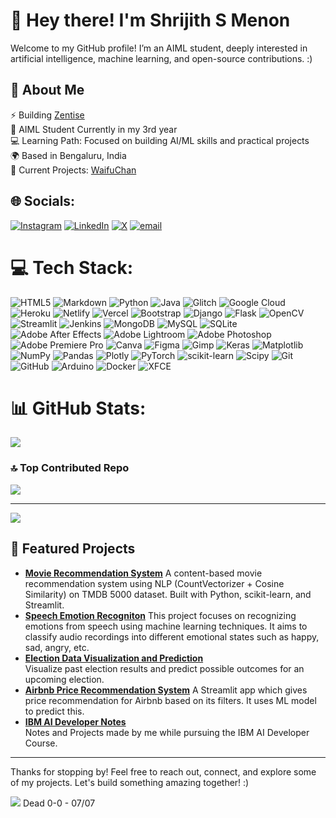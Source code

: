 # 👋 Hey there! I'm Shrijith S Menon

Welcome to my GitHub profile! I’m an  AIML student, deeply interested in artificial intelligence, machine learning, and open-source contributions. :)
## 🌱 About Me
⚡ Building [Zentise](https://github.com/Zentise)<br>🏫 AIML Student Currently in my 3rd year<br>💻 Learning Path: Focused on building AI/ML skills and practical projects<br>🌍 Based in Bengaluru, India<br>🚀 Current Projects: [WaifuChan](https://github.com/Zentise/WaifuChan/)

## 🌐 Socials:
[![Instagram](https://img.shields.io/badge/Instagram-%23E4405F.svg?logo=Instagram&logoColor=white)](https://instagram.com/xsparkm) [![LinkedIn](https://img.shields.io/badge/LinkedIn-%230077B5.svg?logo=linkedin&logoColor=white)](https://linkedin.com/in/ShrijithSM) [![X](https://img.shields.io/badge/X-black.svg?logo=X&logoColor=white)](https://x.com/ShrijithSM) [![email](https://img.shields.io/badge/Email-D14836?logo=gmail&logoColor=white)](mailto:shrijithsmenon@gmail.com) 

# 💻 Tech Stack:
![HTML5](https://img.shields.io/badge/html5-%23E34F26.svg?style=flat&logo=html5&logoColor=white) ![Markdown](https://img.shields.io/badge/markdown-%23000000.svg?style=flat&logo=markdown&logoColor=white) ![Python](https://img.shields.io/badge/python-3670A0?style=flat&logo=python&logoColor=ffdd54) ![Java](https://img.shields.io/badge/java-%23ED8B00.svg?style=flat&logo=openjdk&logoColor=white) ![Glitch](https://img.shields.io/badge/glitch-%233333FF.svg?style=flat&logo=glitch&logoColor=white) ![Google Cloud](https://img.shields.io/badge/GoogleCloud-%234285F4.svg?style=flat&logo=google-cloud&logoColor=white) ![Heroku](https://img.shields.io/badge/heroku-%23430098.svg?style=flat&logo=heroku&logoColor=white) ![Netlify](https://img.shields.io/badge/netlify-%23000000.svg?style=flat&logo=netlify&logoColor=#00C7B7) ![Vercel](https://img.shields.io/badge/vercel-%23000000.svg?style=flat&logo=vercel&logoColor=white) ![Bootstrap](https://img.shields.io/badge/bootstrap-%238511FA.svg?style=flat&logo=bootstrap&logoColor=white) ![Django](https://img.shields.io/badge/django-%23092E20.svg?style=flat&logo=django&logoColor=white) ![Flask](https://img.shields.io/badge/flask-%23000.svg?style=flat&logo=flask&logoColor=white) ![OpenCV](https://img.shields.io/badge/opencv-%23white.svg?style=flat&logo=opencv&logoColor=white) ![Streamlit](https://img.shields.io/badge/Streamlit-%23FE4B4B.svg?style=flat&logo=streamlit&logoColor=white) ![Jenkins](https://img.shields.io/badge/jenkins-%232C5263.svg?style=flat&logo=jenkins&logoColor=white) ![MongoDB](https://img.shields.io/badge/MongoDB-%234ea94b.svg?style=flat&logo=mongodb&logoColor=white) ![MySQL](https://img.shields.io/badge/mysql-4479A1.svg?style=flat&logo=mysql&logoColor=white) ![SQLite](https://img.shields.io/badge/sqlite-%2307405e.svg?style=flat&logo=sqlite&logoColor=white) ![Adobe After Effects](https://img.shields.io/badge/Adobe%20After%20Effects-9999FF.svg?style=flat&logo=Adobe%20After%20Effects&logoColor=white) ![Adobe Lightroom](https://img.shields.io/badge/Adobe%20Lightroom-31A8FF.svg?style=flat&logo=Adobe%20Lightroom&logoColor=white) ![Adobe Photoshop](https://img.shields.io/badge/adobe%20photoshop-%2331A8FF.svg?style=flat&logo=adobe%20photoshop&logoColor=white) ![Adobe Premiere Pro](https://img.shields.io/badge/Adobe%20Premiere%20Pro-9999FF.svg?style=flat&logo=Adobe%20Premiere%20Pro&logoColor=white) ![Canva](https://img.shields.io/badge/Canva-%2300C4CC.svg?style=flat&logo=Canva&logoColor=white) ![Figma](https://img.shields.io/badge/figma-%23F24E1E.svg?style=flat&logo=figma&logoColor=white) ![Gimp](https://img.shields.io/badge/Gimp-657D8B?style=flat&logo=gimp&logoColor=FFFFFF) ![Keras](https://img.shields.io/badge/Keras-%23D00000.svg?style=flat&logo=Keras&logoColor=white) ![Matplotlib](https://img.shields.io/badge/Matplotlib-%23ffffff.svg?style=flat&logo=Matplotlib&logoColor=black) ![NumPy](https://img.shields.io/badge/numpy-%23013243.svg?style=flat&logo=numpy&logoColor=white) ![Pandas](https://img.shields.io/badge/pandas-%23150458.svg?style=flat&logo=pandas&logoColor=white) ![Plotly](https://img.shields.io/badge/Plotly-%233F4F75.svg?style=flat&logo=plotly&logoColor=white) ![PyTorch](https://img.shields.io/badge/PyTorch-%23EE4C2C.svg?style=flat&logo=PyTorch&logoColor=white) ![scikit-learn](https://img.shields.io/badge/scikit--learn-%23F7931E.svg?style=flat&logo=scikit-learn&logoColor=white) ![Scipy](https://img.shields.io/badge/SciPy-%230C55A5.svg?style=flat&logo=scipy&logoColor=%white) ![Git](https://img.shields.io/badge/git-%23F05033.svg?style=flat&logo=git&logoColor=white) ![GitHub](https://img.shields.io/badge/github-%23121011.svg?style=flat&logo=github&logoColor=white) ![Arduino](https://img.shields.io/badge/-Arduino-00979D?style=flat&logo=Arduino&logoColor=white) ![Docker](https://img.shields.io/badge/docker-%230db7ed.svg?style=flat&logo=docker&logoColor=white) ![XFCE](https://img.shields.io/badge/XFCE-%232284F2.svg?style=flat&logo=xfce&logoColor=white)

# 📊 GitHub Stats:
![](https://nirzak-streak-stats.vercel.app/?user=ShrijithSM&theme=tokyonight&hide_border=false)<br/>

### 🔝 Top Contributed Repo
![](https://github-contributor-stats.vercel.app/api?username=ShrijithSM&limit=5&theme=dark&combine_all_yearly_contributions=true)

---
[![](https://visitcount.itsvg.in/api?id=ShrijithSM&icon=0&color=1)](https://visitcount.itsvg.in)

<!-- Proudly created with GPRM ( https://gprm.itsvg.in ) -->

## 📌 Featured Projects
- **[Movie Recommendation System](https://github.com/Zentise/Movie-Recommendation-System)**
  A content-based movie recommendation system using NLP (CountVectorizer + Cosine Similarity) on TMDB 5000 dataset. Built with Python, scikit-learn, and Streamlit.
- **[Speech Emotion Recogniton](https://github.com/ShrijithSM/Speech-Emotion-Recognition)**
  This project focuses on recognizing emotions from speech using machine learning techniques. It aims to classify audio recordings into different emotional states such as happy, sad, angry, etc.
- **[Election Data Visualization and Prediction](https://github.com/coeusyk/election-prediction)**  
  Visualize past election results and predict possible outcomes for an upcoming election.
- **[Airbnb Price Recommendation System](https://github.com/ShrijithSM/Airbnb-Price-Recommendation-System)**
  A Streamlit app which gives price recommendation for Airbnb based on its filters. It uses ML model to predict this.
- **[IBM AI Developer Notes](https://github.com/ShrijithSM/IBM-AI-Developer-Notes)**  
   Notes and Projects made by me while pursuing the IBM AI Developer Course.
---

Thanks for stopping by! Feel free to reach out, connect, and explore some of my projects. Let's build something amazing together!
:)

[![](https://visitcount.itsvg.in/api?id=shrijithsm&icon=0&color=0)](https://visitcount.itsvg.in)
Dead 0-0 - 07/07
